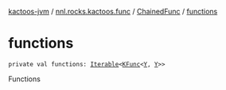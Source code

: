 [kactoos-jvm](../../index.md) / [nnl.rocks.kactoos.func](../index.md) / [ChainedFunc](index.md) / [functions](./functions.md)

# functions

`private val functions: `[`Iterable`](https://kotlinlang.org/api/latest/jvm/stdlib/kotlin.collections/-iterable/index.html)`<`[`KFunc`](../../nnl.rocks.kactoos/-k-func.md)`<`[`Y`](index.md#Y)`, `[`Y`](index.md#Y)`>>`

Functions

